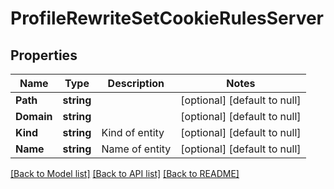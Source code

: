 # ProfileRewriteSetCookieRulesServer

## Properties
Name | Type | Description | Notes
------------ | ------------- | ------------- | -------------
**Path** | **string** |  | [optional] [default to null]
**Domain** | **string** |  | [optional] [default to null]
**Kind** | **string** | Kind of entity | [optional] [default to null]
**Name** | **string** | Name of entity | [optional] [default to null]

[[Back to Model list]](../README.md#documentation-for-models) [[Back to API list]](../README.md#documentation-for-api-endpoints) [[Back to README]](../README.md)


